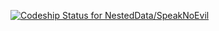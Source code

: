 [ ![Codeship Status for NestedData/SpeakNoEvil](https://www.codeship.io/projects/04ee87d0-14be-0132-d27b-7e5e22028118/status)](https://www.codeship.io/projects/33508)